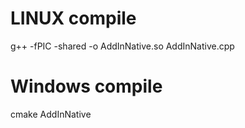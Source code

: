 # LINUX compile
g++ -fPIC -shared -o AddInNative.so AddInNative.cpp

# Windows compile
cmake AddInNative


